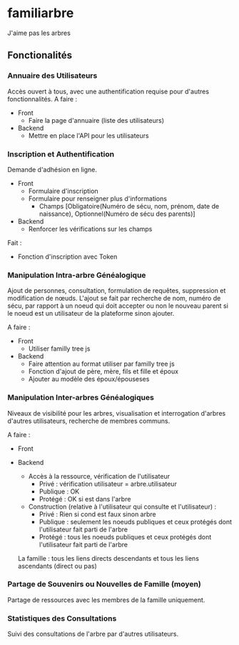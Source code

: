 # familiarbre

J'aime pas les arbres

## Fonctionalités
### Annuaire des Utilisateurs
Accès ouvert à tous, avec une authentification requise pour d'autres fonctionnalités.
A faire :
- Front
  - Faire la page d'annuaire (liste des utilisateurs)
- Backend
  - Mettre en place l'API pour les utilisateurs

### Inscription et Authentification
Demande d'adhésion en ligne.
- Front
  - Formulaire d'inscription
  - Formulaire pour renseigner plus d'informations
    -  Champs [Obligatoire(Numéro de sécu, nom, prénom, date de naissance), Optionnel(Numéro de sécu des parents)]
- Backend
  - Renforcer les vérifications sur les champs

Fait :
- Fonction d'inscription avec Token

### Manipulation Intra-arbre Généalogique
Ajout de personnes, consultation, formulation de requêtes, suppression et modification de nœuds.
L'ajout se fait par recherche de nom, numéro de sécu, par rapport à un noeud qui doit accepter ou non le nouveau parent si le noeud est un utilisateur de la plateforme sinon ajouter.

A faire :
- Front
  - Utiliser familly tree js
- Backend
  - Faire attention au format utiliser par familly  tree js   
  - Fonction d'ajout de père, mère, fils et fille et époux
  - Ajouter au modèle des époux/épouseses

### Manipulation Inter-arbres Généalogiques
Niveaux de visibilité pour les arbres, visualisation et interrogation d'arbres d'autres utilisateurs, recherche de membres communs.

A faire :
- Front
- Backend
  - Accès à la ressource, vérification de l'utilisateur
    - Privé : vérification utilisateur = arbre.utilisateur
    - Publique : OK
    - Protégé : OK si est dans l'arbre
  - Construction (relative à l'utilisateur qui consulte et l'utilisateur) :
      - Privé : Rien si cond est faux sinon arbre
      - Publique : seulement les noeuds publiques et ceux protégés dont l'utilisateur fait parti de l'arbre
      - Protégé : tous les noeuds publiques et ceux protégés dont l'utilisateur fait parti de l'arbre

  La famille : tous les liens directs descendants et tous les liens ascendants (direct ou pas)

### Partage de Souvenirs ou Nouvelles de Famille (moyen)
Partage de ressources avec les membres de la famille uniquement.
### Statistiques des Consultations
Suivi des consultations de l'arbre par d'autres utilisateurs.
